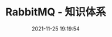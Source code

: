 ---
pageComponent: 
  name: Catalogue
  data: 
    path: 30.框架/20.中间件 - RabbitMQ
    imgUrl: /img/icon/default.png
    description: RabbitMQ 是实现了高级消息队列协议（AMQP）的开源消息代理软件（亦称面向消息的中间件）。RabbitMQ 服务器是用 Erlang 语言编写的。
title: RabbitMQ - 知识体系
date: 2021-11-25 19:19:54
permalink: /frame/rabbitmq/
sidebar: false
article: false
comment: false
editLink: false
---